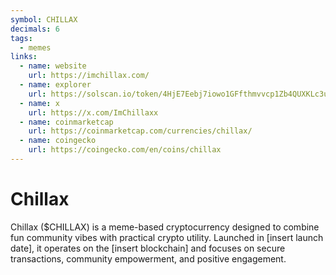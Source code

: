 ```yaml
---
symbol: CHILLAX
decimals: 6
tags:
  - memes
links:
  - name: website
    url: https://imchillax.com/
  - name: explorer
    url: https://solscan.io/token/4HjE7Eebj7iowo1GFfthmvvcp1Zb4QUXKLc3uq3opump
  - name: x
    url: https://x.com/ImChillaxx
  - name: coinmarketcap
    url: https://coinmarketcap.com/currencies/chillax/
  - name: coingecko
    url: https://coingecko.com/en/coins/chillax
---
```


# Chillax

Chillax ($CHILLAX) is a meme-based cryptocurrency designed to combine fun community vibes with practical crypto utility. Launched in [insert launch date], it operates on the [insert blockchain] and focuses on secure transactions, community empowerment, and positive engagement.
